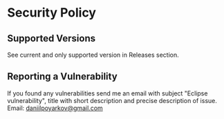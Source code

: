 # Security Policy

## Supported Versions

See current and only supported version in Releases section.

## Reporting a Vulnerability

If you found any vulnerabilities send me an email with subject "Eclipse vulnerability", title with short description and precise description of issue.
Email: daniilpoyarkov@gmail.com
